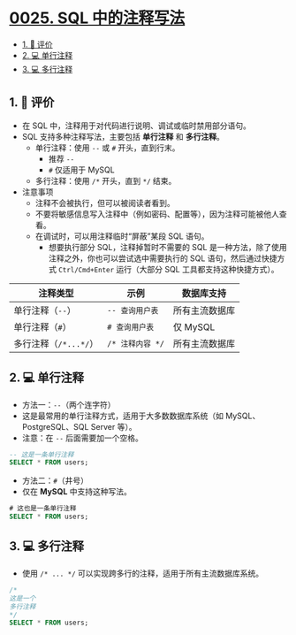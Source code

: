 # [0025. SQL 中的注释写法](https://github.com/tnotesjs/TNotes.sql/tree/main/notes/0025.%20SQL%20%E4%B8%AD%E7%9A%84%E6%B3%A8%E9%87%8A%E5%86%99%E6%B3%95)

<!-- region:toc -->

- [1. 🫧 评价](#1--评价)
- [2. 💻 单行注释](#2--单行注释)
- [3. 💻 多行注释](#3--多行注释)

<!-- endregion:toc -->

## 1. 🫧 评价

- 在 SQL 中，注释用于对代码进行说明、调试或临时禁用部分语句。
- SQL 支持多种注释写法，主要包括 **单行注释** 和 **多行注释**。
  - 单行注释：使用 `--` 或 `#` 开头，直到行末。
    - 推荐 `--`
    - `#` 仅适用于 MySQL
  - 多行注释：使用 `/*` 开头，直到 `*/` 结束。
- 注意事项
  - 注释不会被执行，但可以被阅读者看到。
  - 不要将敏感信息写入注释中（例如密码、配置等），因为注释可能被他人查看。
  - 在调试时，可以用注释临时“屏蔽”某段 SQL 语句。
    - 想要执行部分 SQL，注释掉暂时不需要的 SQL 是一种方法，除了使用注释之外，你也可以尝试选中需要执行的 SQL 语句，然后通过快捷方式 `Ctrl/Cmd+Enter` 运行（大部分 SQL 工具都支持这种快捷方式）。

| 注释类型              | 示例             | 数据库支持     |
| --------------------- | ---------------- | -------------- |
| 单行注释（`--`）      | `-- 查询用户表`  | 所有主流数据库 |
| 单行注释（`#`）       | `# 查询用户表`   | 仅 MySQL       |
| 多行注释（`/*...*/`） | `/* 注释内容 */` | 所有主流数据库 |

## 2. 💻 单行注释

- 方法一：`--`（两个连字符）
- 这是最常用的单行注释方式，适用于大多数数据库系统（如 MySQL、PostgreSQL、SQL Server 等）。
- 注意：在 `--` 后面需要加一个空格。

```sql
-- 这是一条单行注释
SELECT * FROM users;
```

- 方法二：`#`（井号）
- 仅在 **MySQL** 中支持这种写法。

```sql
# 这也是一条单行注释
SELECT * FROM users;
```

## 3. 💻 多行注释

- 使用 `/* ... */` 可以实现跨多行的注释，适用于所有主流数据库系统。

```sql
/*
这是一个
多行注释
*/
SELECT * FROM users;
```
